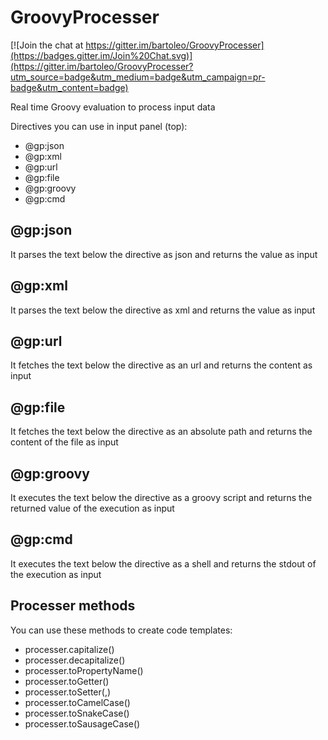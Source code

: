# GroovyProcesser

[![Join the chat at https://gitter.im/bartoleo/GroovyProcesser](https://badges.gitter.im/Join%20Chat.svg)](https://gitter.im/bartoleo/GroovyProcesser?utm_source=badge&utm_medium=badge&utm_campaign=pr-badge&utm_content=badge)

Real time Groovy evaluation to process input data

Directives you can use in input panel (top):
- @gp:json
- @gp:xml
- @gp:url
- @gp:file
- @gp:groovy
- @gp:cmd 

@gp:json
--------
It parses the text below the directive as json and returns the value as input 

@gp:xml
--------
It parses the text below the directive as xml and returns the value as input 

@gp:url
--------
It fetches the text below the directive as an url and returns the content as input

@gp:file
--------
It fetches the text below the directive as an absolute path and returns the content of the file as input

@gp:groovy
--------
It executes the text below the directive as a groovy script and returns the returned value of the execution as input

@gp:cmd
--------
It executes the text below the directive as a shell and returns the stdout of the execution as input


Processer methods
-----------------
You can use these methods to create code templates:
- processer.capitalize(<string>)
- processer.decapitalize(<string>)
- processer.toPropertyName(<string>)
- processer.toGetter(<string>)
- processer.toSetter(<string>,<value>)
- processer.toCamelCase(<string>)
- processer.toSnakeCase(<string>)
- processer.toSausageCase(<string>)

